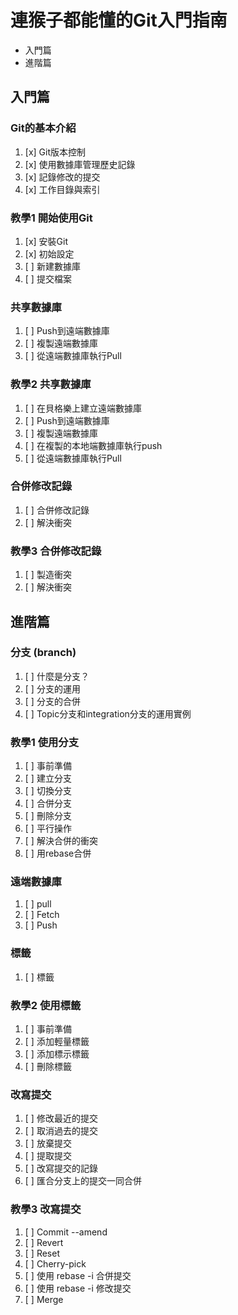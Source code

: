 # 連猴子都能懂的Git入門指南

- 入門篇
- 進階篇

## 入門篇

### Git的基本介紹

1. [x] Git版本控制
1. [x] 使用數據庫管理歷史記錄
1. [x] 記錄修改的提交
1. [x] 工作目錄與索引

### 教學1 開始使用Git

1. [x] 安裝Git
1. [x] 初始設定
1. [ ] 新建數據庫
1. [ ] 提交檔案

### 共享數據庫

1. [ ] Push到遠端數據庫
1. [ ] 複製遠端數據庫
1. [ ] 從遠端數據庫執行Pull

### 教學2 共享數據庫

1. [ ] 在貝格樂上建立遠端數據庫
1. [ ] Push到遠端數據庫
1. [ ] 複製遠端數據庫
1. [ ] 在複製的本地端數據庫執行push
1. [ ] 從遠端數據庫執行Pull

### 合併修改記錄

1. [ ] 合併修改記錄
1. [ ] 解決衝突

### 教學3 合併修改記錄

1. [ ] 製造衝突
1. [ ] 解決衝突

## 進階篇

### 分支 (branch)

1. [ ] 什麼是分支？
1. [ ] 分支的運用
1. [ ] 分支的合併
1. [ ] Topic分支和integration分支的運用實例

### 教學1 使用分支

1. [ ] 事前準備
1. [ ] 建立分支
1. [ ] 切換分支
1. [ ] 合併分支
1. [ ] 刪除分支
1. [ ] 平行操作
1. [ ] 解決合併的衝突
1. [ ] 用rebase合併

### 遠端數據庫

1. [ ] pull
1. [ ] Fetch
1. [ ] Push

### 標籤

1. [ ] 標籤

### 教學2 使用標籤

1. [ ] 事前準備
1. [ ] 添加輕量標籤
1. [ ] 添加標示標籤
1. [ ] 刪除標籤

### 改寫提交

1. [ ] 修改最近的提交
1. [ ] 取消過去的提交
1. [ ] 放棄提交
1. [ ] 提取提交
1. [ ] 改寫提交的記錄
1. [ ] 匯合分支上的提交一同合併

### 教學3 改寫提交

1. [ ] Commit --amend
1. [ ] Revert
1. [ ] Reset
1. [ ] Cherry-pick
1. [ ] 使用 rebase -i 合併提交
1. [ ] 使用 rebase -i 修改提交
1. [ ] Merge
